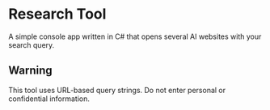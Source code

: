# Research Tool

A simple console app written in C# that opens several AI websites with your search query.

## Warning

This tool uses URL-based query strings. Do not enter personal or confidential information.
